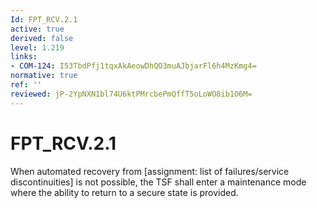 ```yaml
---
Id: FPT_RCV.2.1
active: true
derived: false
level: 1.219
links:
- COM-124: I53TbdPfj1tqxAkAeowDhQO3muAJbjarFl6h4MzKmg4=
normative: true
ref: ''
reviewed: jP-2YpNXN1bl74U6ktPMrcbePmQffT5oLoWO8ib1O6M=
---
```


# FPT_RCV.2.1

When automated recovery from [assignment: list of failures/service discontinuities] is not possible, the TSF shall enter a maintenance mode where the ability to return to a secure state is provided.